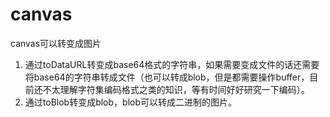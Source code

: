 # canvas
canvas可以转变成图片

1. 通过toDataURL转变成base64格式的字符串，如果需要变成文件的话还需要将base64的字符串转成文件（也可以转成blob，但是都需要操作buffer，目前还不太理解字符集编码格式之类的知识，等有时间好好研究一下编码）。
2. 通过toBlob转变成blob，blob可以转成二进制的图片。

